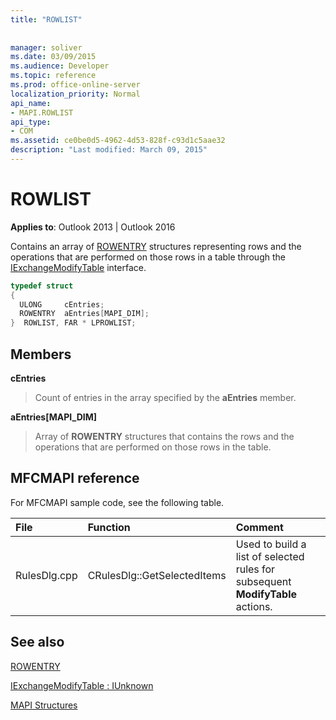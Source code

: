 ```yaml
---
title: "ROWLIST"
 
 
manager: soliver
ms.date: 03/09/2015
ms.audience: Developer
ms.topic: reference
ms.prod: office-online-server
localization_priority: Normal
api_name:
- MAPI.ROWLIST
api_type:
- COM
ms.assetid: ce0be0d5-4962-4d53-828f-c93d1c5aae32
description: "Last modified: March 09, 2015"
---
```


# ROWLIST

  
  
**Applies to**: Outlook 2013 | Outlook 2016 
  
Contains an array of [ROWENTRY](rowentry.md) structures representing rows and the operations that are performed on those rows in a table through the [IExchangeModifyTable](iexchangemodifytableiunknown.md) interface. 
  
```cpp
typedef struct
{
  ULONG     cEntries;
  ROWENTRY  aEntries[MAPI_DIM];
}  ROWLIST, FAR * LPROWLIST;

```

## Members

 **cEntries**
  
> Count of entries in the array specified by the **aEntries** member. 
    
 **aEntries[MAPI_DIM]**
  
> Array of **ROWENTRY** structures that contains the rows and the operations that are performed on those rows in the table. 
    
## MFCMAPI reference

For MFCMAPI sample code, see the following table.
  
|**File**|**Function**|**Comment**|
|:-----|:-----|:-----|
|RulesDlg.cpp  <br/> |CRulesDlg::GetSelectedItems  <br/> |Used to build a list of selected rules for subsequent **ModifyTable** actions.  <br/> |
   
## See also



[ROWENTRY](rowentry.md)
  
[IExchangeModifyTable : IUnknown](iexchangemodifytableiunknown.md)


[MAPI Structures](mapi-structures.md)

